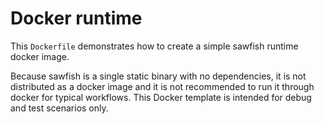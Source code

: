 # Docker runtime

This `Dockerfile` demonstrates how to create a simple sawfish runtime docker image.

Because sawfish is a single static binary with no dependencies, it is not distributed as a docker image and
it is not recommended to run it through docker for typical workflows. This Docker template is intended for
debug and test scenarios only.
